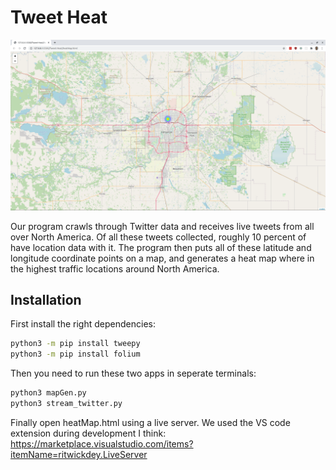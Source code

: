 # Tweet Heat

![example screenshot](example.png)

Our program crawls through Twitter data and receives live tweets from all over North America. 
Of all these tweets collected, roughly 10 percent of have location data with it. The program then puts all of 
these latitude and longitude coordinate points on a map, and generates a heat map where in the highest traffic 
locations around North America. 

## Installation

First install the right dependencies:
```bash
python3 -m pip install tweepy
python3 -m pip install folium
```

Then you need to run these two apps in seperate terminals:
```bash
python3 mapGen.py
python3 stream_twitter.py
```

Finally open heatMap.html using a live server. We used the VS code extension during development I think:
https://marketplace.visualstudio.com/items?itemName=ritwickdey.LiveServer